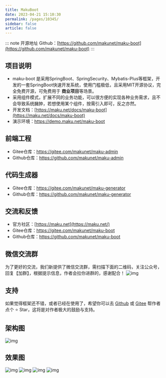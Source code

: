 ```yaml
---
title: MakuBoot
date: 2023-04-21 15:10:30
permalink: /pages/10345/
sidebar: false
article: false
---
```

::: note 开源地址
Github：[https://github.com/makunet/maku-boot](https://github.com/makunet/maku-boot)
::: 
## 项目说明

- maku-boot 是采用SpringBoot、SpringSecurity、Mybatis-Plus等框架，开发的一套SpringBoot快速开发系统，使用门槛极低，且采用MIT开源协议，完全免费开源，可免费用于 **商业项目**等场景。
- 采用组件模式，扩展不同的业务功能，可以很方便的实现各种业务需求，且不会导致系统臃肿，若想使用某个组件，按需引入即可，反之亦然。
- 开发文档：[https://maku.net/docs/maku-boot](https://maku.net/docs/maku-boot)
- 演示环境：https://demo.maku.net/maku-boot

## 前端工程

- Gitee仓库：https://gitee.com/makunet/maku-admin
- Github仓库：https://github.com/makunet/maku-admin

## 代码生成器

- Gitee仓库：https://gitee.com/makunet/maku-generator
- Github仓库：https://github.com/makunet/maku-generator

## 交流和反馈

- 官方社区：[https://maku.net](https://maku.net/)
- Gitee仓库：https://gitee.com/makunet/maku-boot
- Github仓库：https://github.com/makunet/maku-boot

## 微信交流群

为了更好的交流，我们新提供了微信交流群，需扫描下面的二维码，关注公众号，回复【加群】，根据提示信息，作者会拉你进群的，感谢配合！ ![img](/img/open/10345/3d7afb7c42efdfa360e6dcf5e544e33b.png)

## 支持

如果觉得框架还不错，或者已经在使用了，希望你可以去 [Github](https://github.com/makunet/maku-boot) 或 [Gitee](https://gitee.com/makunet/maku-boot) 帮作者点个 ⭐ Star，这将是对作者极大的鼓励与支持。

## 架构图

![img](/img/open/10345/eeaa35a63ce9bfc8695fc1a69c47ac97.png)

## 效果图

![img](/img/open/10345/3d969862fa7c421c77325876427424ea.jpg) ![img](/img/open/10345/d856baa344e92b76d4b7344bcfc8feb7.jpg) ![img](/img/open/10345/04defc482602d037b0e2b649040d1a18.jpg) ![img](/img/open/10345/2e4af7a1af7a48312e51c35c66d659fd.jpg)